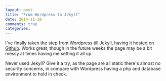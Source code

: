 ```yaml
---
layout: post
title: "From Wordpress to Jekyll"
date: 2014-11-18
comments: true
categories:
---
```


I've finally taken the step from Wordpress till Jekyll, having it hosted on [Github](https://github.com/Tomasuh/Tomasuh.github.io). Works great, though in the future weeks the page may be a bit messy at times having me setting it all up.

Never used Jekyll? Give it a try, as the page are all static there's almost no security concerns, in compare with Wordpress having a php and database environment to hold in check.
